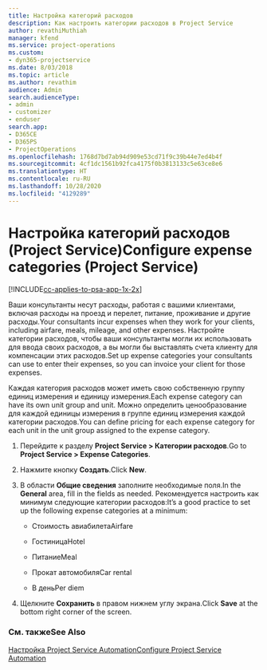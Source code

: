 ```yaml
---
title: Настройка категорий расходов
description: Как настроить категории расходов в Project Service
author: revathiMuthiah
manager: kfend
ms.service: project-operations
ms.custom:
- dyn365-projectservice
ms.date: 8/03/2018
ms.topic: article
ms.author: revathim
audience: Admin
search.audienceType:
- admin
- customizer
- enduser
search.app:
- D365CE
- D365PS
- ProjectOperations
ms.openlocfilehash: 1768d7bd7ab94d909e53cd71f9c39b44e7ed4b4f
ms.sourcegitcommit: 4cf1dc1561b92fca4175f0b3813133c5e63ce8e6
ms.translationtype: HT
ms.contentlocale: ru-RU
ms.lasthandoff: 10/28/2020
ms.locfileid: "4129289"
---
```

# <a name="configure-expense-categories-project-service"></a><span data-ttu-id="51e3d-103">Настройка категорий расходов (Project Service)</span><span class="sxs-lookup"><span data-stu-id="51e3d-103">Configure expense categories (Project Service)</span></span>

[!INCLUDE[cc-applies-to-psa-app-1x-2x](../includes/cc-applies-to-psa-app-1x-2x.md)]

<span data-ttu-id="51e3d-104">Ваши консультанты несут расходы, работая с вашими клиентами, включая расходы на проезд и перелет, питание, проживание и другие расходы.</span><span class="sxs-lookup"><span data-stu-id="51e3d-104">Your consultants incur expenses when they work for your clients, including airfare, meals, mileage, and other expenses.</span></span> <span data-ttu-id="51e3d-105">Настройте категории расходов, чтобы ваши консультанты могли их использовать для ввода своих расходов, а вы могли бы выставлять счета клиенту для компенсации этих расходов.</span><span class="sxs-lookup"><span data-stu-id="51e3d-105">Set up expense categories your consultants can use to enter their expenses, so you can invoice your client for those expenses.</span></span>  
  
<span data-ttu-id="51e3d-106">Каждая категория расходов может иметь свою собственную группу единиц измерения и единицу измерения.</span><span class="sxs-lookup"><span data-stu-id="51e3d-106">Each expense category can have its own unit group and unit.</span></span> <span data-ttu-id="51e3d-107">Можно определить ценообразование для каждой единицы измерения в группе единиц измерения каждой категории расходов.</span><span class="sxs-lookup"><span data-stu-id="51e3d-107">You can define pricing for each expense category for each unit in the unit group assigned to the expense category.</span></span>  
  
1.  <span data-ttu-id="51e3d-108">Перейдите к разделу **Project Service > Категории расходов**.</span><span class="sxs-lookup"><span data-stu-id="51e3d-108">Go to **Project Service > Expense Categories**.</span></span>  
  
2.  <span data-ttu-id="51e3d-109">Нажмите кнопку **Создать**.</span><span class="sxs-lookup"><span data-stu-id="51e3d-109">Click **New**.</span></span>  
  
3.  <span data-ttu-id="51e3d-110">В области **Общие сведения** заполните необходимые поля.</span><span class="sxs-lookup"><span data-stu-id="51e3d-110">In the **General** area, fill in the fields as needed.</span></span> <span data-ttu-id="51e3d-111">Рекомендуется настроить как минимум следующие категории расходов:</span><span class="sxs-lookup"><span data-stu-id="51e3d-111">It’s a good practice to set up the following expense categories at a minimum:</span></span>  
  
    -   <span data-ttu-id="51e3d-112">Стоимость авиабилета</span><span class="sxs-lookup"><span data-stu-id="51e3d-112">Airfare</span></span>  
  
    -   <span data-ttu-id="51e3d-113">Гостиница</span><span class="sxs-lookup"><span data-stu-id="51e3d-113">Hotel</span></span>  
  
    -   <span data-ttu-id="51e3d-114">Питание</span><span class="sxs-lookup"><span data-stu-id="51e3d-114">Meal</span></span>  
  
    -   <span data-ttu-id="51e3d-115">Прокат автомобиля</span><span class="sxs-lookup"><span data-stu-id="51e3d-115">Car rental</span></span>  
  
    -   <span data-ttu-id="51e3d-116">В день</span><span class="sxs-lookup"><span data-stu-id="51e3d-116">Per diem</span></span>  
  
4.  <span data-ttu-id="51e3d-117">Щелкните **Сохранить** в правом нижнем углу экрана.</span><span class="sxs-lookup"><span data-stu-id="51e3d-117">Click **Save** at the bottom right corner of the screen.</span></span>  
  
### <a name="see-also"></a><span data-ttu-id="51e3d-118">См. также</span><span class="sxs-lookup"><span data-stu-id="51e3d-118">See Also</span></span>  
 [<span data-ttu-id="51e3d-119">Настройка Project Service Automation</span><span class="sxs-lookup"><span data-stu-id="51e3d-119">Configure Project Service Automation</span></span>](../psa/configure.md)
